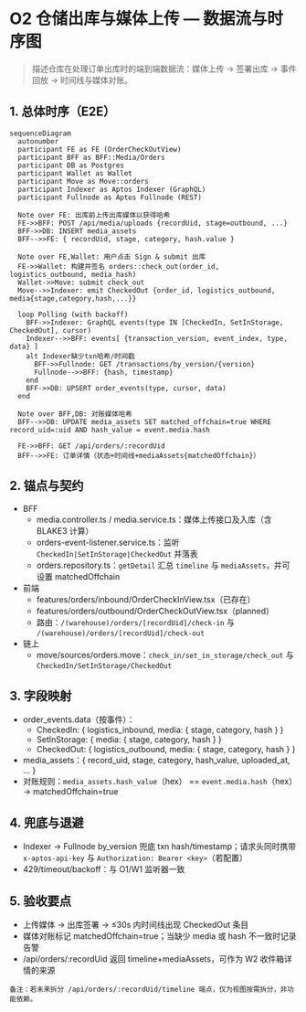 # O2 仓储出库与媒体上传 — 数据流与时序图

> 描述仓库在处理订单出库时的端到端数据流：媒体上传 → 签署出库 → 事件回放 → 时间线与媒体对账。

## 1. 总体时序（E2E）
```mermaid
sequenceDiagram
  autonumber
  participant FE as FE (OrderCheckOutView)
  participant BFF as BFF::Media/Orders
  participant DB as Postgres
  participant Wallet as Wallet
  participant Move as Move::orders
  participant Indexer as Aptos Indexer (GraphQL)
  participant Fullnode as Aptos Fullnode (REST)

  Note over FE: 出库前上传出库媒体以获得哈希
  FE->>BFF: POST /api/media/uploads {recordUid, stage=outbound, ...}
  BFF->>DB: INSERT media_assets
  BFF-->>FE: { recordUid, stage, category, hash.value }

  Note over FE,Wallet: 用户点击 Sign & submit 出库
  FE->>Wallet: 构建并签名 orders::check_out(order_id, logistics_outbound, media_hash)
  Wallet->>Move: submit check_out
  Move-->>Indexer: emit CheckedOut {order_id, logistics_outbound, media{stage,category,hash,...}}

  loop Polling (with backoff)
    BFF->>Indexer: GraphQL events(type IN [CheckedIn, SetInStorage, CheckedOut], cursor)
    Indexer-->>BFF: events[ {transaction_version, event_index, type, data} ]
    alt Indexer缺少txn哈希/时间戳
      BFF->>Fullnode: GET /transactions/by_version/{version}
      Fullnode-->>BFF: {hash, timestamp}
    end
    BFF->>DB: UPSERT order_events(type, cursor, data)
  end

  Note over BFF,DB: 对账媒体哈希
  BFF-->>DB: UPDATE media_assets SET matched_offchain=true WHERE record_uid=:uid AND hash_value = event.media.hash

  FE->>BFF: GET /api/orders/:recordUid
  BFF-->>FE: 订单详情（状态+时间线+mediaAssets{matchedOffchain}）
```

## 2. 锚点与契约
- BFF
  - media.controller.ts / media.service.ts：媒体上传接口及入库（含 BLAKE3 计算）
  - orders-event-listener.service.ts：监听 `CheckedIn|SetInStorage|CheckedOut` 并落表
  - orders.repository.ts：`getDetail` 汇总 `timeline` 与 `mediaAssets`，并可设置 matchedOffchain
- 前端
  - features/orders/inbound/OrderCheckInView.tsx（已存在）
  - features/orders/outbound/OrderCheckOutView.tsx（planned）
  - 路由：`/(warehouse)/orders/[recordUid]/check-in` 与 `/(warehouse)/orders/[recordUid]/check-out`
- 链上
  - move/sources/orders.move：`check_in/set_in_storage/check_out` 与 `CheckedIn/SetInStorage/CheckedOut`

## 3. 字段映射
- order_events.data（按事件）：
  - CheckedIn: { logistics_inbound, media: { stage, category, hash } }
  - SetInStorage: { media: { stage, category, hash } }
  - CheckedOut: { logistics_outbound, media: { stage, category, hash } }
- media_assets：{ record_uid, stage, category, hash_value, uploaded_at, ... }
- 对账规则：`media_assets.hash_value`（hex） == `event.media.hash`（hex） → matchedOffchain=true

## 4. 兜底与退避
- Indexer → Fullnode by_version 兜底 txn hash/timestamp；请求头同时携带 `x-aptos-api-key` 与 `Authorization: Bearer <key>`（若配置）
- 429/timeout/backoff：与 O1/W1 监听器一致

## 5. 验收要点
- 上传媒体 → 出库签署 → ≤30s 内时间线出现 CheckedOut 条目
- 媒体对账标记 matchedOffchain=true；当缺少 media 或 hash 不一致时记录告警
- /api/orders/:recordUid 返回 timeline+mediaAssets，可作为 W2 收件箱详情的来源

```text
备注：若未来拆分 /api/orders/:recordUid/timeline 端点，仅为视图按需拆分，非功能依赖。
```

